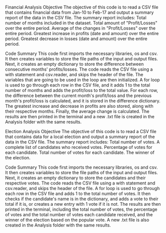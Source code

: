 Financial Analysis
Objective
The objective of this code is to read a CSV file that contains financial data from Jan-10 to Feb-17 and output a summary report of the data in the CSV file. The summary report includes:
Total number of months included in the dataset.
Total amount of "Profit/Losses" over the entire period.
Average of the changes in "Profit/Losses" over the entire period.
Greatest increase in profits (date and amount) over the entire period.
Greatest decrease in losses (date and amount) over the entire period.

Code Summary
This code first imports the necessary libraries, os and csv. It then creates variables to store the file paths of the input and output files.
Next, it creates an empty dictionary to store the difference between consecutive months' profits/losses. The code reads the CSV file using a with statement and csv.reader, and skips the header of the file. The variables that are going to be used in the loop are then initialized. A for loop is used to go through each row in the CSV file, and it adds 1 to the total number of months and adds the profit/loss to the total value.
For each row, the difference between the current month's profit/loss and the previous month's profit/loss is calculated, and it is stored in the difference dictionary. The greatest increase and decrease in profits are also stored, along with their respective months. Finally, the average change is calculated.
The results are then printed in the terminal and a new .txt file is created in the Analysis folder with the same results.

Election Analysis
Objective
The objective of this code is to read a CSV file that contains data for a local election and output a summary report of the data in the CSV file. The summary report includes:
Total number of votes.
A complete list of candidates who received votes.
Percentage of votes for each candidate.
Total number of votes for each candidate.
The winner of the election.

Code Summary
This code first imports the necessary libraries, os and csv. It then creates variables to store the file paths of the input and output files.
Next, it creates an empty dictionary to store the candidates and their respective votes. The code reads the CSV file using a with statement and csv.reader, and skips the header of the file. A for loop is used to go through each row in the CSV file and adds 1 to the total number of votes. It then checks if the candidate's name is in the dictionary, and adds a vote to their total if it is, or creates a new entry with 1 vote if it is not.
The results are then printed in the terminal, including the total number of votes, the percentage of votes and the total number of votes each candidate received, and the winner of the election based on the popular vote. A new .txt file is also created in the Analysis folder with the same results.
